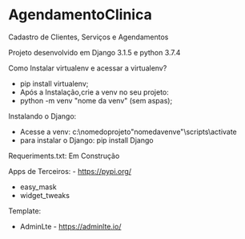 # AgendamentoClinica

Cadastro de Clientes, Serviços e Agendamentos

Projeto desenvolvido em Django 3.1.5 e python 3.7.4

Como Instalar virtualenv e acessar a virtualenv?
- pip install virtualenv;
- Após a Instalação,crie a venv no seu projeto: 
- python -m venv "nome da venv" (sem aspas);

Instalando o Django: 
- Acesse a venv: c:\nomedoprojeto\"nomedavenve"\scripts\activate
- para instalar o Django: pip install Django

Requeriments.txt: Em Construção

Apps de Terceiros: - https://pypi.org/
- easy_mask
- widget_tweaks

Template: 
- AdminLte - https://adminlte.io/ 

